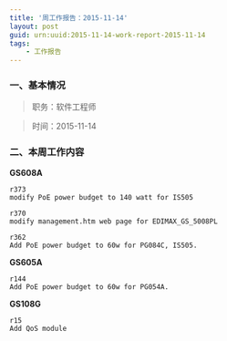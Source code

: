 ```yaml
---
title: '周工作报告：2015-11-14'
layout: post
guid: urn:uuid:2015-11-14-work-report-2015-11-14
tags:
    - 工作报告
---
```


### 一、基本情况

> 职务：软件工程师

> 时间：2015-11-14

### 二、本周工作内容

**GS608A**

	r373
	modify PoE power budget to 140 watt for IS505

	r370
	modify management.htm web page for EDIMAX_GS_5008PL

	r362
	Add PoE power budget to 60w for PG084C, IS505.

**GS605A**

	r144
	Add PoE power budget to 60w for PG054A.

**GS108G**

	r15
	Add QoS module
	
